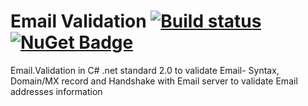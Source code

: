 # Email Validation [![Build status](https://ci.appveyor.com/api/projects/status/67ubhtmijuhyhq6q?svg=true)](https://ci.appveyor.com/project/eshohag/Email.Validation) [![NuGet Badge](https://buildstats.info/nuget/Email.Validation)](https://www.nuget.org/packages/Email.Validation)

Email.Validation in C# .net standard 2.0 to validate Email- Syntax, Domain/MX record and Handshake with Email server to validate Email addresses information
